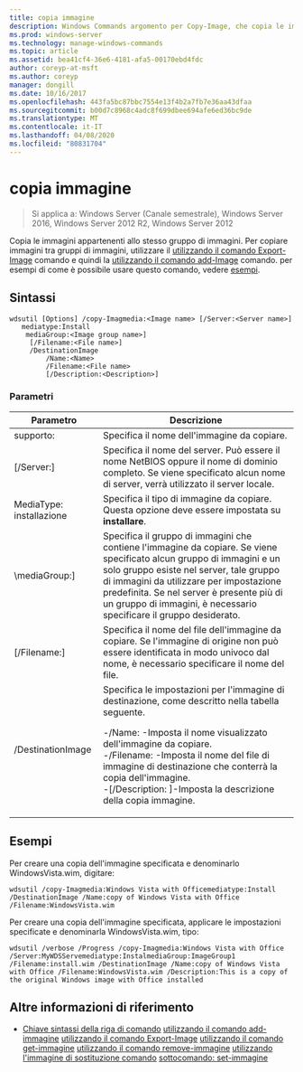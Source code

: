 ```yaml
---
title: copia immagine
description: Windows Commands argomento per Copy-Image, che copia le immagini che si trovano all'interno dello stesso gruppo di immagini.
ms.prod: windows-server
ms.technology: manage-windows-commands
ms.topic: article
ms.assetid: bea41cf4-36e6-4181-afa5-00170ebd4fdc
author: coreyp-at-msft
ms.author: coreyp
manager: dongill
ms.date: 10/16/2017
ms.openlocfilehash: 443fa5bc87bbc7554e13f4b2a7fb7e36aa43dfaa
ms.sourcegitcommit: b00d7c8968c4adc8f699dbee694afe6ed36bc9de
ms.translationtype: MT
ms.contentlocale: it-IT
ms.lasthandoff: 04/08/2020
ms.locfileid: "80831704"
---
```

# <a name="copy-image"></a>copia immagine

>Si applica a: Windows Server (Canale semestrale), Windows Server 2016, Windows Server 2012 R2, Windows Server 2012

Copia le immagini appartenenti allo stesso gruppo di immagini. Per copiare immagini tra gruppi di immagini, utilizzare il [utilizzando il comando Export-Image](using-the-export-image-command.md) comando e quindi la [utilizzando il comando add-Image](using-the-add-image-command.md) comando.
per esempi di come è possibile usare questo comando, vedere [esempi](#BKMK_examples).

## <a name="syntax"></a>Sintassi
```
wdsutil [Options] /copy-Imagmedia:<Image name> [/Server:<Server name>]
   mediatype:Install
    mediaGroup:<Image group name>]
     [/Filename:<File name>]
     /DestinationImage
         /Name:<Name>
         /Filename:<File name>
         [/Description:<Description>]
```
### <a name="parameters"></a>Parametri
|Parametro|Descrizione|
|-------|--------|
supporto:<Image name>|Specifica il nome dell'immagine da copiare.|
|[/Server:<Server name>]|Specifica il nome del server. Può essere il nome NetBIOS oppure il nome di dominio completo. Se viene specificato alcun nome di server, verrà utilizzato il server locale.|
MediaType: installazione|Specifica il tipo di immagine da copiare. Questa opzione deve essere impostata su **installare**.|
|\mediaGroup:<Image group name>]|Specifica il gruppo di immagini che contiene l'immagine da copiare. Se viene specificato alcun gruppo di immagini e un solo gruppo esiste nel server, tale gruppo di immagini da utilizzare per impostazione predefinita. Se nel server è presente più di un gruppo di immagini, è necessario specificare il gruppo desiderato.|
|[/Filename:<Filename>]|Specifica il nome del file dell'immagine da copiare. Se l'immagine di origine non può essere identificata in modo univoco dal nome, è necessario specificare il nome del file.|
|/DestinationImage|Specifica le impostazioni per l'immagine di destinazione, come descritto nella tabella seguente.<p>-/Name:<Name> -Imposta il nome visualizzato dell'immagine da copiare.<br />-/Filename:<Filename> -Imposta il nome del file di immagine di destinazione che conterrà la copia dell'immagine.<br />-[/Description: <Description>]-Imposta la descrizione della copia immagine.|
## <a name="examples"></a><a name=BKMK_examples></a>Esempi
Per creare una copia dell'immagine specificata e denominarlo WindowsVista.wim, digitare:
```
wdsutil /copy-Imagmedia:Windows Vista with Officemediatype:Install /DestinationImage /Name:copy of Windows Vista with Office /Filename:WindowsVista.wim
```
Per creare una copia dell'immagine specificata, applicare le impostazioni specificate e denominarla WindowsVista.wim, tipo:
```
wdsutil /verbose /Progress /copy-Imagmedia:Windows Vista with Office /Server:MyWDSServemediatype:InstalmediaGroup:ImageGroup1 
/Filename:install.wim /DestinationImage /Name:copy of Windows Vista with Office /Filename:WindowsVista.wim /Description:This is a copy of the original Windows image with Office installed
```
## <a name="additional-references"></a>Altre informazioni di riferimento
- [Chiave sintassi della riga di comando](command-line-syntax-key.md)
[utilizzando il comando add-immagine](using-the-add-image-command.md)
[utilizzando il comando Export-Image](using-the-export-image-command.md)
[utilizzando il comando get-immagine](using-the-get-image-command.md)
[utilizzando il comando remove-immagine](using-the-remove-image-command.md)
[utilizzando l'immagine di sostituzione comando](using-the-replace-image-command.md)
[sottocomando: set-immagine](subcommand-set-image.md)
